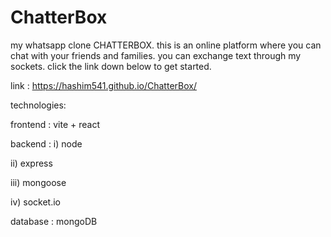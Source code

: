 # ChatterBox
my whatsapp clone CHATTERBOX.
this is an online platform where you can chat with your friends and families.
you can exchange text through my sockets.
click the link down below to get started.

link :  https://hashim541.github.io/ChatterBox/

technologies:

  frontend :
    vite + react
    
  backend :
    i) node
    
   ii) express
   
  iii) mongoose
  
   iv) socket.io
    
  database :
    mongoDB
